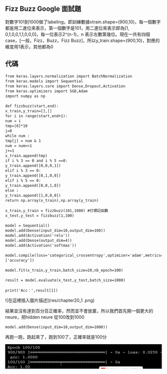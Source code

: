 ## Fizz Buzz Google 面試題
對數字101到1000做了labeling，即訓練數據xtrain.shape=(900,10)，每一個數字都是用二進位來表示，第一個數字是101，用二進位來表示即為[1, 0,1,0,0,1,1,0,0,0]，每一位表示2^(n-1)，n 表示左數第幾位。現在一共有四個case，[一般，Fizz，Buzz，Fizz Buzz]，所以y_train.shape=(900,10)，對應的維度用1表示，其他都為0

## 代碼
```
from keras.layers.normalization import BatchNormalization
from keras.models import Sequential
from keras.layers.core import Dense,Dropout,Activation
from keras.optimizers import SGD,Adam
import numpy as np

def fizzbuzz(start,end):
x_train,y_train=[],[]
for i in range(start,end+1):
num = i
tmp=[0]*10
j=0
while num :
tmp[j] = num & 1
num = num>>1
j+=1
x_train.append(tmp)
if i % 3 == 0 and i % 5 ==0:
y_train.append([0,0,0,1])
elif i % 3 == 0:
y_train.append([0,1,0,0])
elif i % 5 == 0:
y_train.append([0,0,1,0])
else :
y_train.append([1,0,0,0])
return np.array(x_train),np.array(y_train)

x_train,y_train = fizzbuzz(101,1000) #打標記函數
x_test,y_test = fizzbuzz(1,100)

model = Sequential()
model.add(Dense(input_dim=10,output_dim=100))
model.add(Activation('relu'))
model.add(Dense(output_dim=4))
model.add(Activation('softmax'))

model.compile(loss='categorical_crossentropy',optimizer='adam',metrics=['accuracy'])

model.fit(x_train,y_train,batch_size=20,nb_epoch=100)

result = model.evaluate(x_test,y_test,batch_size=1000)

print('Acc：',result[1])

```

![在這裡插入圖片描述](res/chapter20_1 .png)

結果並沒有達到百分百正確率，然而並不會放棄，所以我們首先開一個更大的neure，把hidden neure 從100改到1000

```
model.add(Dense(input_dim=10,output_dim=1000))
```

再跑一跑，跑起來了，跑到100了，正確率就是100分

![在這裡插入圖片描述](res/chapter20_2.png)
